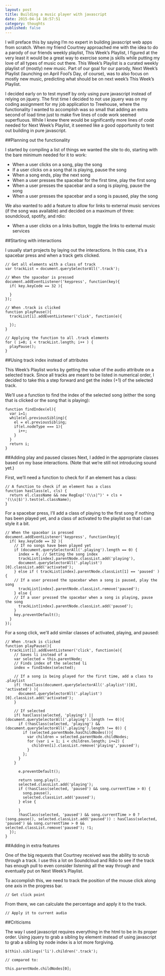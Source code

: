 ```yaml
---
layout: post
title: Building a music player with javascript
date: 2015-04-14 16:57:51
category: thoughts
published: false
---
```


I will preface this by saying I’m no expert in building javascript web apps from scratch. When my friend Courtney approached me with the idea to do a parody of our friends weekly playlist, This Week’s Playlist, I figured at the very least it would be a great way to exercise some js skills while putting my love of all types of music out there. This Week’s Playlist is a curated weekly playlist of (mostly) new music. Part of our goal for our parody, Next Week’s Playlist (launching on April Fool’s Day, of course), was to also focus on mostly new music, predicting what should be on next week’s This Week’s Playlist.

I decided early on to test myself by only using pure javascript instead of relying on jquery. The first time I decided to not use jquery was on my coding assignment for my job application to Treehouse, where the functionality I wanted to accomplish was so small that adding an extra second of load time just to make five lines of code work seemed superfluous. While I knew there would be significantly more lines of code needed for Next Week’s Playlist, it seemed like a good opportunity to test out building in pure javascript.

##Planning out the functionality

I started by compiling a list of things we wanted the site to do, starting with the bare minimum needed for it to work:

- When a user clicks on a song, play the song
- If a user clicks on a song that is playing, pause the song
- When a song ends, play the next song
- When a user presses the spacebar for the first time, play the first song
- When a user presses the spacebar and a song is playing, pause the song
- When a user presses the spacebar and a song is paused, play the song

We also wanted to add a feature to allow for links to external music services (if the song was available) and decided on a maximum of three: soundcloud, spotify, and rdio:

- When a user clicks on a links button, toggle the links to external music services

##Starting with interactions

I usually start projects by laying out the interactions. In this case, it’s a spacebar press and when a track gets clicked.

```
// Get all elements with a class of track
var trackList = document.querySelectorAll('.track');

// When the spacebar is pressed
document.addEventListener('keypress', function(key){
  if( key.keyCode == 32 ){

  }
});

// When .track is clicked
function playPause(){
  trackList[i].addEventListener('click', function(e){

  });
}

// Applying the function to all .track elements
for ( i=0; i < trackList.length; i++ ) {
  playPause();
}
```

##Using track index instead of attributes

This Week’s Playlist works by getting the value of the audio attribute on a selected track. Since all tracks are meant to be listed in numerical order, I decided to take this a step forward and get the index (+1) of the selected track.

We’ll use a function to find the index of the selected song (either the song that is clicked or the song that is playing):

```
function findIndex(el){
  var i=1;
  while(el.previousSibling){
    el = el.previousSibling;
    if(el.nodeType === 1){
      i++;
    }
  }
  return i;
}
```

##Adding play and paused classes
Next, I added in the appropriate classes based on my base interactions. (Note that we’re still not introducing sound yet.)

First, we’ll need a function to check for if an element has a class:

```
// A function to check if an element has a class
function hasClass(el, cls) { 
  return el.className && new RegExp('(\\s|^)' + cls + '(\\s|$)').test(el.className);
}
```

For a spacebar press, I’ll add a class of playing to the first song if nothing has been played yet, and a class of activated to the playlist so that I can style it a bit. 

```
// When the spacebar is pressed
document.addEventListener('keypress', function(key){
  if( key.keyCode == 32 ){
    // If no songs have been played yet
    if (document.querySelectorAll('.playing').length == 0) {
  	  index = 0, // Setting the song index
      trackList[index].parentNode.classList.add('playing'),
      document.querySelectorAll('.playlist')[0].classList.add('activated');
    } else if ( trackList[index].parentNode.classList[1] == 'paused' ) {
    // If a user pressed the spacebar when a song is paused, play the song
      trackList[index].parentNode.classList.remove('paused');
    } else {
    // If a user pressed the spacebar when a song is playing, pause the song
      trackList[index].parentNode.classList.add('paused');
    }
    key.preventDefault();
  }
});
```

For a song click, we'll add similar classes of activated, playing, and paused:

```
// When .track is clicked
function playPause(){
  trackList[i].addEventListener('click', function(e){
    // Saves li instead of a
    var selected = this.parentNode;
    // Finds index of the selected li
    index = findIndex(selected);

    // If a song is being played for the first time, add a class to .playlist
    if( !hasClass(document.querySelectorAll('.playlist')[0], 'activated') ){
      document.querySelectorAll('.playlist')[0].classList.add('activated');
    }

    // If selected 
    if( hasClass(selected, 'playing') || (document.querySelectorAll('.playing').length !== 0)){
      if (!hasClass(selected, 'playing') && (document.querySelectorAll('.playing').length !== 0)) {
        if (selected.parentNode.hasChildNodes()){
          var children = selected.parentNode.childNodes;
          for (var i = 1; i < children.length; i+=2) {
            children[i].classList.remove('playing','paused');
          }
        };
      }
    } 

      e.preventDefault();

      return song.play(),
      selected.classList.add('playing');
      if (!hasClass(selected, 'paused') && song.currentTime > 0) {
        song.pause(),
        selected.classList.add('paused');
      } else {
        
      }
      !hasClass(selected, 'paused') && song.currentTime > 0 ? (song.pause(), selected.classList.add('paused')) : hasClass(selected, 'paused') && song.currentTime > 0 && selected.classList.remove('paused'); !1;
  });
}
```

##Adding in extra features

One of the big requests that Courtney received was the ability to scrub through a track. I use this a lot on Soundcloud and Rdio to see if the track has enough pull to even consider listening all the way through and eventually put on Next Week’s Playlist.

To accomplish this, we need to track the position of the mouse click along one axis in the progress bar.

```
// Get click point
```

From there, we can calculate the percentage and apply it to the track.

```
// Apply it to current audio
```

##Criticisms

The way I used javascript requires everything in the html to be in its proper order. Using jquery to grab a sibling by element instead of using javascript to grab a sibling by node index is a lot more forgiving.

```
$(this).siblings('li').children('.track');

// compared to:

this.parentNode.childNodes[0];
```